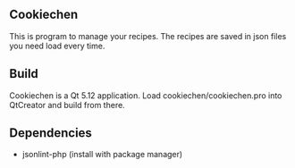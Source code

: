## Cookiechen

This is program to manage your recipes. The recipes are saved in json files you need load every time. 

## Build

Cookiechen is a Qt 5.12 application. Load cookiechen/cookiechen.pro into QtCreator and build from there.

## Dependencies

 - jsonlint-php (install with package manager)
